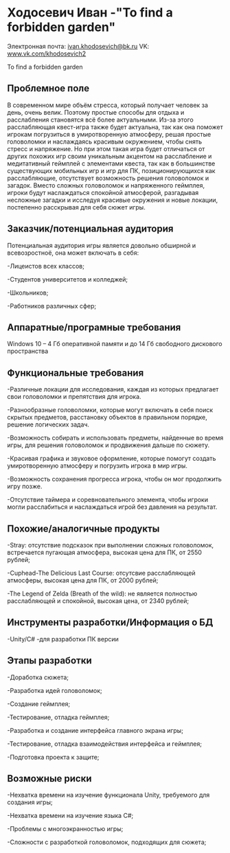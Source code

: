 # Ходосевич Иван -"To find a forbidden garden"
Электронная почта: ivan.khodosevich@bk.ru
VK: www.vk.com/khodosevich2

To find a forbidden garden
<h2>Проблемное поле </h2>

В современном мире объём стресса, который получает человек за день, очень велик. Поэтому простые способы для отдыха и расслабления становятся всё более актуальными. Из-за этого расслабляющая квест-игра также будет актуальна, так как она поможет игрокам погрузиться в умиротворенную атмосферу, решая простые головоломки и наслаждаясь красивым окружением, чтобы снять стресс и напряжение. Но при этом такая игра будет отличаться от других похожих игр своим уникальным акцентом на расслабление и медитативный геймплей с элементами квеста, так как в большинстве существующих мобильных игр и игр для ПК, позиционирующихся как расслабляющие, отсутствует возможность решения головоломок и загадок. Вместо сложных головоломок и напряженного геймплея, игроки будут наслаждаться спокойной атмосферой, разгадывая несложные загадки и исследуя красивые окружения и новые локации, постепенно расскрывая для себя сюжет игры. 

<h2>Заказчик/потенциальная аудитория</h2>

Потенциальная аудитория игры является довольно обширной и всевозростноё, она может включать в себя:

-Лицеистов всех классов;

-Студентов университетов и колледжей;

-Школьников;

-Работников различных сфер;

<h2>Аппаратные/програмные требования</h2>
Windows 10 – 4 Гб оперативной памяти и до 14 Гб свободного дискового пространства

<h2>Функциональные требования</h2>

-Различные локации для исследования, каждая из которых предлагает свои головоломки и препятствия для игрока.

-Разнообразные головоломки, которые могут включать в себя поиск скрытых предметов, расстановку объектов в правильном порядке, решение логических задач.

-Возможность собирать и использовать предметы, найденные во время игры, для решения головоломок и продвижения дальше по сюжету.

-Красивая графика и звуковое оформление, которые помогут создать умиротворенную атмосферу и погрузить игрока в мир игры.

-Возможность сохранения прогресса игрока, чтобы он мог продолжить игру позже.

-Отсутствие таймера и соревновательного элемента, чтобы игроки могли расслабиться и наслаждаться игрой без давления на результат.

<h2>Похожие/аналогичные продукты</h2>

-Stray: отсутствие подсказок при выполнении сложных головоломок, встречается пугающая атмосфера, высокая цена для ПК, от 2550 рублей;

-Cuphead-The Delicious Last Course: отсутсвие расслабляющей атмосферы, высокая цена для ПК, от 2000 рублей;

-The Legend of Zelda (Breath of the wild): не является полностью расслабляющей и спокойной, высокая цена, от 2340 рублей;

<h2>Инструменты разработки/Информация о БД</h2>

-Unity/C# -для разработки ПК версии

<h2>Этапы разработки</h2>

-Доработка сюжета;

-Разработка идей головоломок;

-Создание геймплея;

-Тестирование, отладка геймплея;

-Разработка и создание интерфейса главного экрана игры;

-Тестирование, отладка взаимодействия интерфейса и геймплея;

-Подготовка проекта к защите;

<h2>Возможные риски</h2>

-Нехватка времени на изучение функционала Unity, требуемого для создания игры;

-Нехватка времени на изучение языка C#;

-Проблемы с многоэкранностью игры;

-Сложности с разработкой головоломок, подходящих для сюжета;
